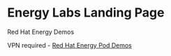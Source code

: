 # Energy Labs Landing Page
Red Hat Energy Demos 

VPN required - [Red Hat Energy Pod Demos](https://landing-archer-uat-apps.ocp4-rhtenergy.net)


